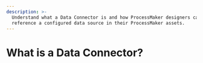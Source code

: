 ```yaml
---
description: >-
  Understand what a Data Connector is and how ProcessMaker designers can
  reference a configured data source in their ProcessMaker assets.
---
```


# What is a Data Connector?

